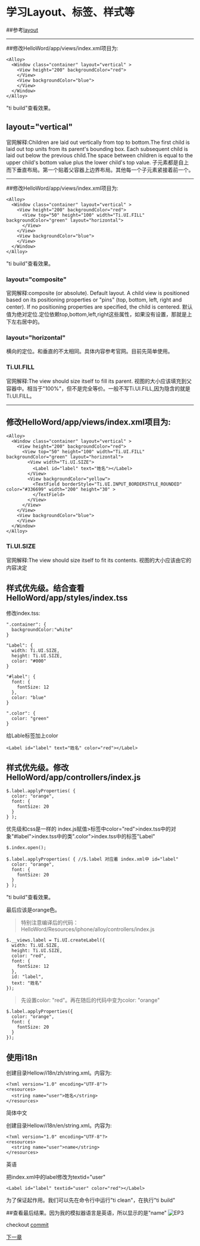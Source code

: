学习Layout、标签、样式等
=========================

##参考[layout](http://docs.appcelerator.com/titanium/latest/#!/api/Titanium.UI.View-property-layout)

- - -

##修改HelloWord/app/views/index.xml项目为:
```
<Alloy>
  <Window class="container" layout="vertical" >
    <View height="200" backgroundColor="red">
    </View>
    <View backgroundColor="blue">
    </View>
  </Window>
</Alloy>
```

"ti build"查看效果。

## layout="vertical"
官网解释:Children are laid out vertically from top to bottom.The first child is laid out top units from its parent's bounding box. Each subsequent child is laid out below the previous child.The space between children is equal to the upper child's bottom value plus the lower child's top value.
子元素都是自上而下垂直布局。第一个贴着父容器上边界布局。其他每一个子元素紧接着前一个。

- - -

##修改HelloWord/app/views/index.xml项目为:
```
<Alloy>
  <Window class="container" layout="vertical" >
    <View height="200" backgroundColor="red">
      <View top="50" height="100" width="Ti.UI.FILL" backgroundColor="green" layout="horizontal">
      </View>
    </View>
    <View backgroundColor="blue">
    </View>
  </Window>
</Alloy>
```

"ti build"查看效果。

### layout="composite"
官网解释:composite (or absolute). Default layout. A child view is positioned based on its positioning properties or "pins" (top, bottom, left, right and center). If no positioning properties are specified, the child is centered.
默认值为绝对定位.定位依赖top,bottom,left,right这些属性，如果没有设置，那就是上下左右居中的。

###  layout="horizontal"
横向的定位。和垂直的不太相同。具体内容参考官网。目前先简单使用。

### Ti.UI.FILL
官网解释:The view should size itself to fill its parent.
视图的大小应该填充到父容器中。相当于"100%"，但不是完全等价。一般不写Ti.UI.FILL,因为隐含的就是Ti.UI.FILL。

- - -

## 修改HelloWord/app/views/index.xml项目为:
```
<Alloy>
  <Window class="container" layout="vertical" >
    <View height="200" backgroundColor="red">
      <View top="50" height="100" width="Ti.UI.FILL" backgroundColor="green" layout="horizontal">
        <View width="Ti.UI.SIZE">
          <Label id="label" text="姓名"></Label>
        </View>
        <View backgroundColor="yellow">
          <TextField borderStyle="Ti.UI.INPUT_BORDERSTYLE_ROUNDED" color="#336699" width="200" height="30" >
          </TextField>
        </View>
      </View>
    </View>
    <View backgroundColor="blue">
    </View>
  </Window>
</Alloy>
```

### Ti.UI.SIZE
官网解释:The view should size itself to fit its contents.
视图的大小应该由它的内容决定

## 样式优先级。结合查看HelloWord/app/styles/index.tss
修改index.tss:
```
".container": {
  backgroundColor:"white"
}

"Label": {
  width: Ti.UI.SIZE,
  height: Ti.UI.SIZE,
  color: "#000"
}

"#label": {
  font: {
    fontSize: 12
  },
  color: "blue"
}

".color": {
  color: "green"
}

```

给Lable标签加上color
```
<Label id="label" text="姓名" color="red"></Label>
```
## 样式优先级。修改HelloWord/app/controllers/index.js
```
$.label.applyProperties( {
  color: "orange",
  font: {
    fontSize: 20
  }
} );
```

优先级和css是一样的
index.js赋值>标签中color="red">index.tss中的对象"#label">index.tss中的类".color">index.tss中的标签"Label"

```
$.index.open();

$.label.applyProperties( { //$.label 对应着 index.xml中 id="label"
  color: "orange",
  font: {
    fontSize: 20
  }
} );
```

"ti build"查看效果。

最后应该是orange色。

>特别注意编译后的代码：HelloWord/Resources/iphone/alloy/controllers/index.js
```
$.__views.label = Ti.UI.createLabel({
  width: Ti.UI.SIZE,
  height: Ti.UI.SIZE,
  color: "red",
  font: {
    fontSize: 12
  },
  id: "label",
  text: "姓名"
});
```
>先设置color: "red"。再在随后的代码中变为color: "orange"
```
$.label.applyProperties({
  color: "orange",
  font: {
    fontSize: 20
  }
});
```

## 使用i18n
创建目录Hellow/i18n/zh/string.xml。内容为:
```
<?xml version="1.0" encoding="UTF-8"?>
<resources>
  <string name="user">姓名</string>
</resources>

```
简体中文

创建目录Hellow/i18n/en/string.xml。内容为:

```
<?xml version="1.0" encoding="UTF-8"?>
<resources>
  <string name="user">name</string>
</resources>

```
英语

把index.xml中的label修改为textid="user"
```
<Label id="label" textid="user" color="red"></Label>

```

为了保证起作用。我们可以先在命令行中运行"ti clean"，在执行"ti build"

##查看最后结果。因为我的模拟器语言是英语，所以显示的是"name"
![EP3](https://cloud.githubusercontent.com/assets/2350193/6520861/6b9bc742-c408-11e4-8096-780bb7112e2e.png)

checkout [commit](https://github.com/mdsb100/titanium-good-practices/commit/30063387b821a5fb3a2ba6f77ceb8dc290ef615b)

[下一章](https://github.com/mdsb100/titanium-good-practices/blob/master/tutorial/EP4-%E6%8E%A7%E5%88%B6%E5%99%A8.md)